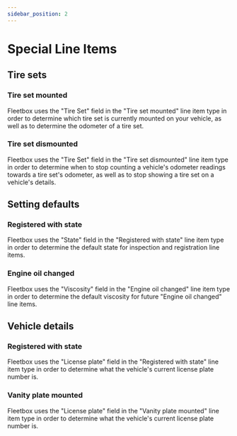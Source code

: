 ```yaml
---
sidebar_position: 2
---
```


# Special Line Items

## Tire sets

### Tire set mounted

Fleetbox uses the "Tire Set" field in the "Tire set mounted" line item type in order to determine which tire set is currently mounted on your vehicle, as well as to determine the odometer of a tire set.

### Tire set dismounted

Fleetbox uses the "Tire Set" field in the "Tire set dismounted" line item type in order to determine when to stop counting a vehicle's odometer readings towards a tire set's odometer, as well as to stop showing a tire set on a vehicle's details.

## Setting defaults

### Registered with state

Fleetbox uses the "State" field in the "Registered with state" line item type in order to determine the default state for inspection and registration line items.

### Engine oil changed

Fleetbox uses the "Viscosity" field in the "Engine oil changed" line item type in order to determine the default viscosity for future "Engine oil changed" line items.

## Vehicle details

### Registered with state

Fleetbox uses the "License plate" field in the "Registered with state" line item type in order to determine what the vehicle's current license plate number is.

### Vanity plate mounted

Fleetbox uses the "License plate" field in the "Vanity plate mounted" line item type in order to determine what the vehicle's current license plate number is.